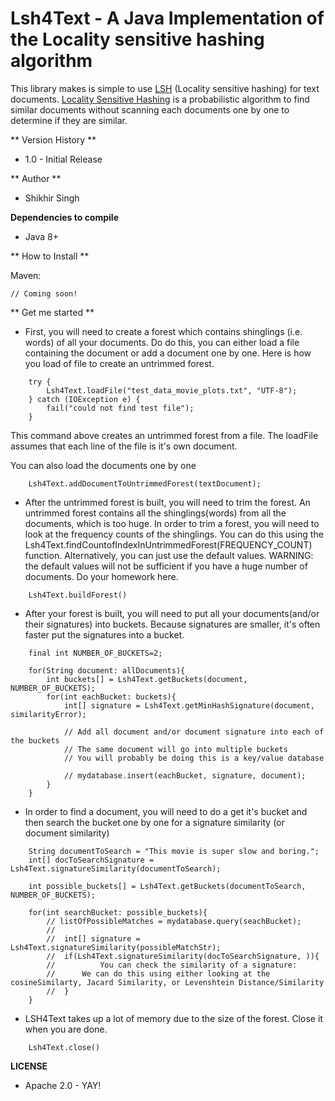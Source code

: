 # Lsh4Text - A Java Implementation of the Locality sensitive hashing algorithm

This library makes is simple to use [LSH](https://medium.com/engineering-brainly/locality-sensitive-hashing-explained-304eb39291e4) (Locality sensitive hashing) for text documents. [Locality Sensitive Hashing](https://medium.com/engineering-brainly/locality-sensitive-hashing-explained-304eb39291e4) is a probabilistic algorithm to
find similar documents without scanning each documents one by one to determine if they are similar.

** Version History **

* 1.0 - Initial Release

** Author **

* Shikhir Singh

**Dependencies to compile**

* Java 8+ 

** How to Install **

Maven:

```
// Coming soon!
```

** Get me started **

* First, you will need to create a forest which contains shinglings (i.e. words) of all your documents. Do do this, you can either load a file containing the document or add a document one by one. Here is how you load of file to create an untrimmed forest. 

```
	try {
		Lsh4Text.loadFile("test_data_movie_plots.txt", "UTF-8");
	} catch (IOException e) {
		fail("could not find test file");
	}
```
This command above creates an untrimmed forest from a file. The loadFile assumes that each line of the file is it's own document. 

You can also load the documents one by one 

```
	Lsh4Text.addDocumentToUntrimmedForest(textDocument);
```

* After the untrimmed forest is built, you will need to trim the forest. An untrimmed forest contains all the shinglings(words) from all the documents, which is too huge. In order to trim a forest, you will need to look at the frequency counts of the shinglings. You can do this using the Lsh4Text.findCountofIndexInUntrimmedForest(FREQUENCY_COUNT) function. Alternatively, you can just use the default values. WARNING: the default values will not be sufficient if you have a huge number of documents. Do your homework here. 

```
	Lsh4Text.buildForest()
```

* After your forest is built, you will need to put all your documents(and/or their signatures) into buckets. Because signatures are smaller,
it's often faster put the signatures into a bucket.

```
	final int NUMBER_OF_BUCKETS=2;
	
	for(String document: allDocuments){
		int buckets[] = Lsh4Text.getBuckets(document, NUMBER_OF_BUCKETS);
		for(int eachBucket: buckets){
			int[] signature = Lsh4Text.getMinHashSignature(document, similarityError);
			
			// Add all document and/or document signature into each of the buckets
			// The same document will go into multiple buckets
			// You will probably be doing this is a key/value database
			
			// mydatabase.insert(eachBucket, signature, document);
		}
	}
```

* In order to find a document, you will need to do a get it's bucket and then search the bucket one by one for a signature similarity (or document similarity)

```
	String documentToSearch = "This movie is super slow and boring.";
	int[] docToSearchSignature = Lsh4Text.signatureSimilarity(documentToSearch);
	
	int possible_buckets[] = Lsh4Text.getBuckets(documentToSearch, NUMBER_OF_BUCKETS);

	for(int searchBucket: possible_buckets){
		// listOfPossibleMatches = mydatabase.query(seachBucket);
		//   
		//  int[] signature = Lsh4Text.signatureSimilarity(possibleMatchStr);
		//  if(Lsh4Text.signatureSimilarity(docToSearchSignature, )){
		//  		You can check the similarity of a signature:
		// 		We can do this using either looking at the cosineSimilarty, Jacard Similarity, or Levenshtein Distance/Similarity
		//	}
	}
```
* LSH4Text takes up a lot of memory due to the size of the forest. Close it when you are done.

```
	Lsh4Text.close()
```

**LICENSE**
* Apache 2.0 - YAY!
